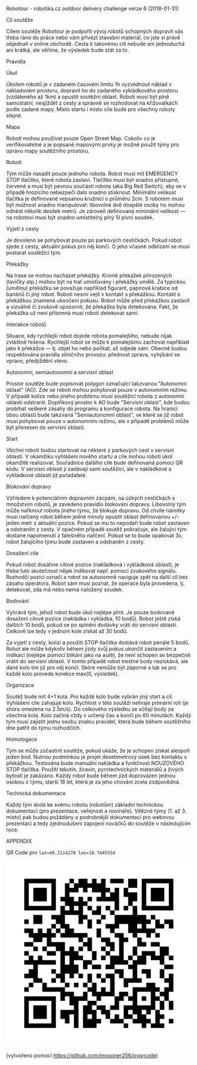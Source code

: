 Robotour - robotika.cz outdoor delivery challenge
verze 6 (2018-01-31)

Cíl soutěže

Cílem soutěže Robotour je podpořit vývoj robotů schopných dopravit vás třeba
ráno do práce nebo vám přivézt stavební materiál, co jste si právě objednali v
online obchodě. Cesta k takovému cíli nebude ani jednoduchá ani krátká, ale
věříme, že výsledek bude stát za to.

Pravidla

Úkol

Úkolem robotů je v zadaném časovém limitu 1h vyzvednout náklad v nákladovém
prostoru, dopravit ho do zadaného vykládkového prostoru (vzdáleného až 1km) a
opustit soutěžní oblast. Roboti musí být plně samostatní, nesjíždět z
cesty a správně se rozhodovat na křižovatkách podle zadané mapy. Místo startu i
místo cíle bude pro všechny roboty stejné.

Mapa

Roboti mohou používat pouze Open Street Map. Cokoliv co je verifikovatelné a je
popsané mapovými prvky je možné použít týmy pro úpravu mapy soutěžního
prostoru.

Roboti

Tým může nasadit pouze jednoho robota. Robot musí mít EMERGENCY STOP tlačítko,
které robota zastaví. Tlačítko musí být snadno přístupné, červené a musí být
pevnou součástí robota (aka Big Red Switch), aby se v případě hrozícího
nebezpečí dalo snadno stisknout.  Minimální velikost tlačítka je definované
vepsanou kružnicí o průměru 2cm. S robotem musí být možnost snadno manipulovat:
libovolné dvě dospělé osoby ho mohou odnést několik desítek metrů. Je zároveň
definovaná minimální velikost — na robotovi musí být snadno umístitelný
plný 5l pivní soudek.

Vyjetí z cesty

Je dovoleno se pohybovat pouze po parkových cestičkách. Pokud robot sjede z
cesty, aktuální pokus pro něj končí. O jeho včasné odklizení se musí postarat
soutěžící tým.  

Překážky 

Na trase se mohou nacházet překážky. Kromě překážek
přirozených (lavičky atp.) mohou být na trať umísťovány i překážky umělé. Za
typickou (umělou) překážku se považuje například figurant, papírová krabice od
banánů či jiný robot. Roboti nesmí vejít v kontakt s překážkou. Kontakt s
překážkou znamená ukončení pokusu. Robot může před překážkou zastavit a
vizuálně či zvukově upozornit, že překážka byla detekována. Fakt, že překážka
už není přítomná musí roboti detekovat sami.

Interakce robotů

Situace, kdy rychlejší robot dojede robota pomalejšího, nebude nijak zvláštně
řešena. Rychlejší robot se může k pomalejšímu zachovat například jako k
překážce — tj. objet ho nebo počkat, až odjede sám. Obecně budou respektována
pravidla silničního provozu: přednost zprava, vyhýbání se vpravo, předjíždění
vlevo.

Autonomní, semiautonomní a servisní oblast

Prostor soutěže bude popisovat polygon označující takzvanou "Autonomní oblast"
(AO). Zde se roboti mohou pohybovat pouze v autonomním režimu. V případě kolize
nebo jiného problému musí soutěžící robota z autonomní oblasti odstranit.
Doplňkový prostor k AO bude "Servisní oblast", kde budou probíhat veškeré
zásahy do programu a konfigurace robota. Na hranici obou oblastí bude takzvaná
"Semiautonomní oblast", ve které se již robot musí pohybovat pouze v autonomním
režimu, ale v případě problémů může být přenesen do servisní oblasti.

Start

Všichni roboti budou startovat na některé z parkových cest v servisní
oblasti. V okamžiku vyhlášení nového startu a cíle mohou roboti úkol okamžitě
realizovat. Souřadnice dalšího cíle bude definovaná pomocí QR kódu. V servisní
oblasti jí zadávají sami soutěžící, ale v nakládkové a vykládkové oblasti již
pořadatelé.

Blokování dopravy

Vzhledem k potenciálním dopravním zácpám, na úzkých cestičkách s množstvím
robotů, je zavedeno pravidlo blokování dopravy. Libovolný tým může nařknout
robota jiného týmu, že blokuje dopravu. Od chvíle námitky musí nařčený robot
během jedné minuty opustit oblast definovanou +/- jeden metr z aktuální pozice.
Pokud se mu to nepodaří bude robot zastaven a odstraněn z cesty. V opačném
případě soutěž pokračuje, ale žalující tým dostane napomenutí z falešného
nařčení. Pokud se to bude opakovat 3x, robot žalujícího týmu bude zastaven a
odstraněn z cesty.

Dosažení cíle

Pokud robot dosáhne cílové pozice (nakládková i vykládková oblast),
je třeba tuto skutečnost nějak indikovat
např.  pomocí zvukového signálu. Rozhodčí pozici označí a robot se autonomně
naviguje zpět na další cíl bez zásahu operátora. Robot sám musí poznat, že
operace byla provedena, tj. detekovat, zda má nebo nemá naložený soudek.

Bodování

Vyhrává tým, jehož robot bude úkol nejlépe plnit. Je pouze bodované dosažení
cílové pozice (nakládka i vykládka, 10 bodů). Robot ještě získá dalších 10 bodů, pokud se po
splnění dodávky vrátí do servisní oblasti. Celkově lze tedy v jednom kole získat
až 30 bodů.

Za vyjetí z cesty, kolizi a použití STOP tlačítka dostává robot penále
5 bodů. Robot ale může kdykoliv během jízdy svůj pokus ukončit zastavením a
indikaci (nejlépe pomocí blikání jako na autě), že není schopen se bezpečně
vrátit do servisní oblasti. V tomto případě robot trestné body nezískává, ale
dané kolo tím již pro něj končí. Skóre nemůže být záporné a tak se pro každé
kolo provede korekce max(0, výsledek).

Organizace

Soutěž bude mít 4+1 kola. Pro každé kolo bude vybrán jiný start a cíl.
Vyhlášení cíle zahajuje kolo. Rychlost v této soutěži nehraje primární roli (je
shora omezena na 2.5m/s). Do celkového výsledku se sčítají body za všechna
kola. Kolo začíná vždy v určený čas a končí po 60 minutách. Každý tým musí
zajistit jednu osobu znalou pravidel, která bude během soutěžního dne patřit do
týmu rozhodčích.

Homologace

Tým se může zúčastnit soutěže, pokud ukáže, že je schopen získat alespoň jeden
bod. Nutnou podmínkou je projet desetimetrový úsek bez kontaktu s překážkou.
Testována bude manuální nakládka a funkčnost NOUZOVÉHO
STOP tlačítka.  Použití tekutin, žíravin, pyrotechnických materiálů a živých
bytostí je zakázáno. Každý robot bude během jízd doprovázen jednou osobou z
týmu, starší 18 let, která je za jeho chování zcela zodpovědná.

Technická dokumentace

Každý tým dodá ke svému robotu (robotům) základní technickou dokumentaci (pro
prezentace, veřejnost a novináře). Vítězné týmy (1. až 3. místo) pak budou
požádány o podrobnější dokumentaci pro webovou prezentaci a tedy zjednodušení
zapojení nováčků do soutěže v následujícím roce.


APPENDIX

QR Code pro `lat=49.2114278 lon=18.7445554`

![QR Code](qrcode.svg)

(vytvořeno pomocí https://github.com/mnooner256/pyqrcode)
